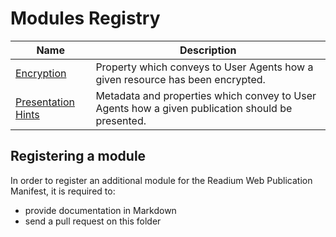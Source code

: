 # Modules Registry

| Name  |  Description |
| ----- | ------------ |
| [Encryption](encryption.md) | Property which conveys to User Agents how a given resource has been encrypted. |
| [Presentation Hints](presentation.md) | Metadata and properties which convey to User Agents how a given publication should be presented. |

## Registering a module

In order to register an additional module for the Readium Web Publication Manifest, it is required to:

- provide documentation in Markdown
- send a pull request on this folder
